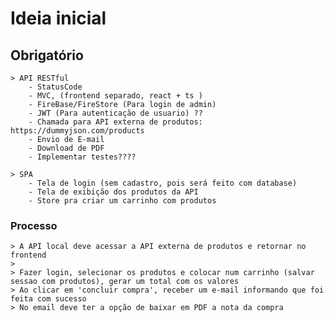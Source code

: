 # Ideia inicial

## Obrigatório
    > API RESTful
        - StatusCode
        - MVC, (frontend separado, react + ts )
        - FireBase/FireStore (Para login de admin)
        - JWT (Para autenticação de usuario) ??
        - Chamada para API externa de produtos: https://dummyjson.com/products
        - Envio de E-mail
        - Download de PDF
        - Implementar testes????

    > SPA
        - Tela de login (sem cadastro, pois será feito com database)
        - Tela de exibição dos produtos da API
        - Store pra criar um carrinho com produtos

### Processo
    > A API local deve acessar a API externa de produtos e retornar no frontend
    >
    > Fazer login, selecionar os produtos e colocar num carrinho (salvar sessao com produtos), gerar um total com os valores
    > Ao clicar em 'concluir compra', receber um e-mail informando que foi feita com sucesso
    > No email deve ter a opção de baixar em PDF a nota da compra


